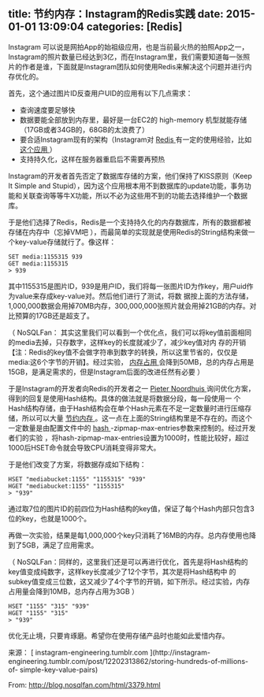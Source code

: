 title: 节约内存：Instagram的Redis实践
date: 2015-01-01 13:09:04
categories: [Redis]
------------------

Instagram  可以说是网拍App的始祖级应用，也是当前最火热的拍照App之一，Instagram的照片数量已经达到3亿，而在Instagram里，我们需要知道每一张照片的作者是谁，下面就是Instagram团队如何使用Redis来解决这个问题并进行内存优化的。

首先，这个通过图片ID反查用户UID的应用有以下几点需求：

  * 查询速度要足够快 
  * 数据要能全部放到内存里，最好是一台EC2的 high-memory 机型就能存储（17GB或者34GB的，68GB的太浪费了） 
  * 要合适Instagram现有的架构（Instagram对  [ Redis ](http://blog.nosqlfan.com/categories/redis) 有一定的使用经验，比如 [ 这个应用 ](http://blog.nosqlfan.com/html/2007.html) ） 
  * 支持持久化，这样在服务器重启后不需要再预热 

Instagram的开发者首先否定了数据库存储的方案，他们保持了KISS原则（Keep It Simple and
Stupid），因为这个应用根本用不到数据库的update功能，事务功能和关联查询等等牛X功能，所以不必为这些用不到的功能去选择维护一个数据库。

于是他们选择了Redis，Redis是一个支持持久化的内存数据库，所有的数据都被存储在内存中（忘掉VM吧
），而最简单的实现就是使用Redis的String结构来做一个key-value存储就行了。像这样：

    
    
    SET media:1155315 939
    GET media:1155315
    > 939

其中1155315是图片ID，939是用户ID，我们将每一张图片ID为作key，用户uid作为value来存成key-value对。然后他们进行了测试，将数
据按上面的方法存储，1,000,000数据会用掉70MB内存，300,000,000张照片就会用掉21GB的内存。对比预算的17GB还是超支了。

（  NoSQLFan：  其实这里我们可以看到一个优化点，我们可以将key值前面相同的media去掉，只存数字，这样key的长度就减少了，减少key值对内
存的开销【注：Redis的key值不会做字符串到数字的转换，所以这里节省的，仅仅是media:这6个字节的开销】。经过实验，  [ 内存占用
](http://blog.nosqlfan.com/categories/%E5%86%85%E5%AD%98%E5%8D%A0%E7%94%A8)
会降到50MB，总的内存占用是15GB，是满足需求的，但是Instagram后面的改进任然有必要  ）

于是Instagram的开发者向Redis的开发者之一 [ Pieter Noordhuis
](https://twitter.com/#!/pnoordhuis) 询问优化方案，得到的回复是使用Hash结构。具体的做法就是将数据分段，每一段使用一
个Hash结构存储，由于Hash结构会在单个Hash元素在不足一定数量时进行压缩存储，所以可以大量  [ 节约内存
](http://blog.nosqlfan.com/categories/%E8%8A%82%E7%BA%A6%E5%86%85%E5%AD%98)
。这一点在上面的String结构里是不存在的。而这个一定数量是由配置文件中的  [ hash
](http://blog.nosqlfan.com/categories/hash) -zipmap-max-entries参数来控制的。经过开发者们的实验
，将hash-zipmap-max-entries设置为1000时，性能比较好，超过1000后HSET命令就会导致CPU消耗变得非常大。

于是他们改变了方案，将数据存成如下结构：

    
    
    HSET "mediabucket:1155" "1155315" "939"
    HGET "mediabucket:1155" "1155315"
    > "939"

通过取7位的图片ID的前四位为Hash结构的key值，保证了每个Hash内部只包含3位的key，也就是1000个。

再做一次实验，结果是每1,000,000个key只消耗了16MB的内存。总内存使用也降到了5GB，满足了应用需求。

（  NoSQLFan：同样的，这里我们还是可以再进行优化，首先是将Hash结构的key值变成纯数字，这样key长度减少了12个字节，其次是将Hash结构中
的subkey值变成三位数，这又减少了4个字节的开销，如下所示。经过实验，内存占用量会降到10MB，总内存占用为3GB  ）

    
    
    HSET "1155" "315" "939"
    HGET "1155" "315"
    > "939"

优化无止境，只要肯琢磨。希望你在使用存储产品时也能如此爱惜内存。

来源： [ instagram-engineering.tumblr.com ](http://instagram-
engineering.tumblr.com/post/12202313862/storing-hundreds-of-millions-of-
simple-key-value-pairs)

From: http://blog.nosqlfan.com/html/3379.html


